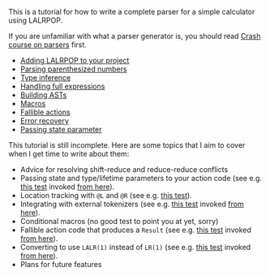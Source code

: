 This is a tutorial for how to write a complete parser for a simple calculator using LALRPOP.

If you are unfamiliar with what a parser generator is, you should read [Crash course on parsers]
first.

- [Adding LALRPOP to your project](./001_adding_lalrpop.html)
- [Parsing parenthesized numbers](./002_paren_numbers.html)
- [Type inference](./003_type_inference.html)
- [Handling full expressions](./004_full_expressions.html)
- [Building ASTs](./005_building_asts.html)
- [Macros](./006_macros.html)
- [Fallible actions](./007_fallible_actions.html)
- [Error recovery](./008_error_recovery.html)
- [Passing state parameter](./009_state_parameter.html)

This tutorial is still incomplete. Here are some topics that I aim to
cover when I get time to write about them:

- Advice for resolving shift-reduce and reduce-reduce conflicts
- Passing state and type/lifetime parameters to your action code (see e.g. [this test](https://github.com/lalrpop/lalrpop/blob/master/lalrpop-test/src/expr_arena.lalrpop) invoked [from here]).
- Location tracking with `@L` and `@R` (see e.g. [this test](https://github.com/lalrpop/lalrpop/blob/master/lalrpop-test/src/intern_tok.lalrpop)).
- Integrating with external tokenizers (see e.g. [this test](https://github.com/lalrpop/lalrpop/blob/master/lalrpop-test/src/expr.lalrpop) invoked [from here]).
- Conditional macros (no good test to point you at yet, sorry)
- Fallible action code that produces a `Result` (see e.g. [this test](https://github.com/lalrpop/lalrpop/blob/master/lalrpop-test/src/error.lalrpop) invoked [from here]).
- Converting to use `LALR(1)` instead of `LR(1)` (see e.g. [this test](https://github.com/lalrpop/lalrpop/blob/master/lalrpop-test/src/expr_lalr.lalrpop) invoked [from here]).
- Plans for future features

[Crash course on parsers]: ../crash_course.md
[from here]: https://github.com/lalrpop/lalrpop/blob/master/lalrpop-test/src/lib.rs
